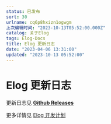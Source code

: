 ```yaml
---
status: 已发布
sort: 30
urlname: cq6p8hxizn1ogwgm
上次编辑时间: "2023-10-13T05:52:00.000Z"
catalog: 关于Elog
tags: Elog-Docs
title: Elog 更新日志
date: "2023-04-06 13:31:00"
updated: "2023-10-13 05:52:00"
---
```


# Elog 更新日志

更新日志见 [**Github Releases**](https://github.com/LetTTGACO/elog/releases)

更多详情见 [Elog 开发计划](https://1874.notion.site/Elog-91dd2037c9c847e6bc90b712b124189c)
